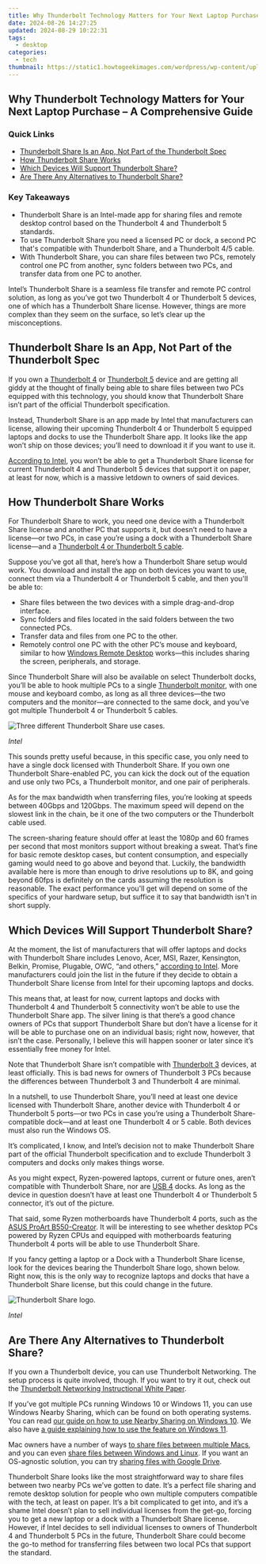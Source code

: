 ```yaml
---
title: Why Thunderbolt Technology Matters for Your Next Laptop Purchase – A Comprehensive Guide
date: 2024-08-26 14:27:25
updated: 2024-08-29 10:22:31
tags:
  - desktop
categories:
  - tech
thumbnail: https://static1.howtogeekimages.com/wordpress/wp-content/uploads/2024/05/thunderbolt-share-featured.png
---
```


## Why Thunderbolt Technology Matters for Your Next Laptop Purchase – A Comprehensive Guide

### Quick Links

* [Thunderbolt Share Is an App, Not Part of the Thunderbolt Spec](https://instagram-clips.techidaily.com/in-2024-the-instagram-elite-discover-the-leading-25-influential-souls/)
* [How Thunderbolt Share Works](https://technical-tips.techidaily.com/troubleshooting-steps-resolving-issues-when-mozilla-thunderbird-wont-launch/)
* [Which Devices Will Support Thunderbolt Share?](https://desktop-recording.techidaily.com/the-complete-zoomers-guide-achieving-exceptional-video-and-audio-recordings-on-zoom-for-2024/)
* [Are There Any Alternatives to Thunderbolt Share?](https://screen-activity-recording.techidaily.com/new-in-2024-how-to-use-youcam-webcam-recorder/)

### Key Takeaways

* Thunderbolt Share is an Intel-made app for sharing files and remote desktop control based on the Thunderbolt 4 and Thunderbolt 5 standards.
* To use Thunderbolt Share you need a licensed PC or dock, a second PC that's compatible with Thunderbolt Share, and a Thunderbolt 4/5 cable.
* With Thunderbolt Share, you can share files between two PCs, remotely control one PC from another, sync folders between two PCs, and transfer data from one PC to another.

 Intel’s Thunderbolt Share is a seamless file transfer and remote PC control solution, as long as you’ve got two Thunderbolt 4 or Thunderbolt 5 devices, one of which has a Thunderbolt Share license. However, things are more complex than they seem on the surface, so let’s clear up the misconceptions.

##  Thunderbolt Share Is an App, Not Part of the Thunderbolt Spec

 If you own a [Thunderbolt 4](https://extra-skills.techidaily.com/step-by-step-techniques-building-animation-with-movie-maker-for-2024/) or [Thunderbolt 5](https://iphone-unlock.techidaily.com/in-2024-8-safe-and-effective-methods-to-unlock-your-iphone-xs-without-a-passcode-drfone-by-drfone-ios/) device and are getting all giddy at the thought of finally being able to share files between two PCs equipped with this technology, you should know that Thunderbolt Share isn’t part of the official Thunderbolt specification.

 Instead, Thunderbolt Share is an app made by Intel that manufacturers can license, allowing their upcoming Thunderbolt 4 or Thunderbolt 5 equipped laptops and docks to use the Thunderbolt Share app. It looks like the app won’t ship on those devices; you’ll need to download it if you want to use it.

[According to Intel](https://www.intel.com/content/www/us/en/download/822291/thunderbolt-share.html), you won’t be able to get a Thunderbolt Share license for current Thunderbolt 4 and Thunderbolt 5 devices that support it on paper, at least for now, which is a massive letdown to owners of said devices.

##  How Thunderbolt Share Works

 For Thunderbolt Share to work, you need one device with a Thunderbolt Share license and another PC that supports it, but doesn’t need to have a license—or two PCs, in case you’re using a dock with a Thunderbolt Share license—and a [Thunderbolt 4 or Thunderbolt 5 cable](https://extra-support.techidaily.com/new-safest-drone-selections-5-great-options-for-young-ones/).

 Suppose you’ve got all that, here’s how a Thunderbolt Share setup would work. You download and install the app on both devices you want to use, connect them via a Thunderbolt 4 or Thunderbolt 5 cable, and then you'll be able to:

* Share files between the two devices with a simple drag-and-drop interface.
* Sync folders and files located in the said folders between the two connected PCs.
* Transfer data and files from one PC to the other.
* Remotely control one PC with the other PC’s mouse and keyboard, similar to how [Windows Remote Desktop](https://fox-direct.techidaily.com/unleash-creativity-with-these-essential-vector-editors-for-2024/) works—this includes sharing the screen, peripherals, and storage.

 Since Thunderbolt Share will also be available on select Thunderbolt docks, you’ll be able to hook multiple PCs to a single [Thunderbolt monitor](https://screen-mirroring-recording.techidaily.com/updated-2023s-leading-browsers-recording-software-guide/), with one mouse and keyboard combo, as long as all three devices—the two computers and the monitor—are connected to the same dock, and you’ve got multiple Thunderbolt 4 or Thunderbolt 5 cables.

![Three different Thunderbolt Share use cases.](https://static1.howtogeekimages.com/wordpress/wp-content/uploads/2024/05/thunderbolt-share.png) 

_Intel_

 This sounds pretty useful because, in this specific case, you only need to have a single dock licensed with Thunderbolt Share. If you own one Thunderbolt Share-enabled PC, you can kick the dock out of the equation and use only two PCs, a Thunderbolt monitor, and one pair of peripherals.

 As for the max bandwidth when transferring files, you’re looking at speeds between 40Gbps and 120Gbps. The maximum speed will depend on the slowest link in the chain, be it one of the two computers or the Thunderbolt cable used.

 The screen-sharing feature should offer at least the 1080p and 60 frames per second that most monitors support without breaking a sweat. That’s fine for basic remote desktop cases, but content consumption, and especially gaming would need to go above and beyond that. Luckily, the bandwidth available here is more than enough to drive resolutions up to 8K, and going beyond 60fps is definitely on the cards assuming the resolution is reasonable. The exact performance you'll get will depend on some of the specifics of your hardware setup, but suffice it to say that bandwidth isn't in short supply.

##  Which Devices Will Support Thunderbolt Share?

 At the moment, the list of manufacturers that will offer laptops and docks with Thunderbolt Share includes Lenovo, Acer, MSI, Razer, Kensington, Belkin, Promise, Plugable, OWC, “and others,” [according to Intel](https://www.intel.com/content/www/us/en/newsroom/news/intel-unlocks-ultra-fast-pc-to-pc-with-thunderbolt-share.html#gs.9gffyu). More manufacturers could join the list in the future if they decide to obtain a Thunderbolt Share license from Intel for their upcoming laptops and docks.

 This means that, at least for now, current laptops and docks with Thunderbolt 4 and Thunderbolt 5 connectivity won’t be able to use the Thunderbolt Share app. The silver lining is that there’s a good chance owners of PCs that support Thunderbolt Share but don’t have a license for it will be able to purchase one on an individual basis; right now, however, that isn’t the case. Personally, I believe this will happen sooner or later since it’s essentially free money for Intel.

 Note that Thunderbolt Share isn’t compatible with [Thunderbolt 3](https://extra-support.techidaily.com/new-quick-conversion-tips-using-vlc-for-mpeg-4-and-beyond/) devices, at least officially. This is bad news for owners of Thunderbolt 3 PCs because the differences between Thunderbolt 3 and Thunderbolt 4 are minimal.

 In a nutshell, to use Thunderbolt Share, you’ll need at least one device licensed with Thunderbolt Share, another device with Thunderbolt 4 or Thunderbolt 5 ports—or two PCs in case you’re using a Thunderbolt Share-compatible dock—and at least one Thunderbolt 4 or 5 cable. Both devices must also run the Windows OS.

 It’s complicated, I know, and Intel’s decision not to make Thunderbolt Share part of the official Thunderbolt specification and to exclude Thunderbolt 3 computers and docks only makes things worse.

 As you might expect, Ryzen-powered laptops, current or future ones, aren’t compatible with Thunderbolt Share, nor are [USB 4](https://bypass-frp.techidaily.com/how-to-bypass-frp-from-google-pixel-8-pro-by-drfone-android/) docks. As long as the device in question doesn’t have at least one Thunderbolt 4 or Thunderbolt 5 connector, it’s out of the picture.

 That said, some Ryzen motherboards have Thunderbolt 4 ports, such as the [ASUS ProArt B550-Creator](https://www.amazon.com/ASUS-B550-Creator-Motherboard-Thunderbolt-DisplayPort/dp/B08ZS73B4Y?th=1&tag=hotoge-20&ascsubtag=UUhtgUeUpU2003369&asc%5Frefurl=https%3A%2F%2Fwww.howtogeek.com%2Fyour-next-laptop-might-have-thunderbolt-share-and-heres-why-you-should-care%2F&asc%5Fcampaign=Evergreen). It will be interesting to see whether desktop PCs powered by Ryzen CPUs and equipped with motherboards featuring Thunderbolt 4 ports will be able to use Thunderbolt Share.

 If you fancy getting a laptop or a Dock with a Thunderbolt Share license, look for the devices bearing the Thunderbolt Share logo, shown below. Right now, this is the only way to recognize laptops and docks that have a Thunderbolt Share license, but this could change in the future.

![Thunderbolt Share logo.](https://static1.howtogeekimages.com/wordpress/wp-content/uploads/2024/05/thunderbolt-share-logo.png) 

_Intel_

##  Are There Any Alternatives to Thunderbolt Share?

 If you own a Thunderbolt device, you can use Thunderbolt Networking. The setup process is quite involved, though. If you want to try it out, check out the [Thunderbolt Networking Instructional White Paper](https://www.thunderbolttechnology.net/sites/default/files/Thunderbolt%e2%84%a2%20Networking%20Bridging%20and%20Routing%20Instructional%20White%20Paper.pdf).

 If you’ve got multiple PCs running Windows 10 or Windows 11, you can use Windows Nearby Sharing, which can be found on both operating systems. You can read [our guide on how to use Nearby Sharing on Windows 10](https://fox-http.techidaily.com/conquer-the-canvas-of-nature-mastering-iphone-sky-photography/). We also have [a guide explaining how to use the feature on Windows 11](https://youtube-webster.techidaily.com/024-approved-unlock-faster-youtube-submission-via-smart-rendering-and-uploading/).

 Mac owners have a number of ways [to share files between multiple Macs](https://hardware-reviews.techidaily.com/expert-guides-on-pc-components-by-toms-computer-gear/), and you can even [share files between Windows and Linux](https://some-knowledge.techidaily.com/free-srt-tools-the-leading-eight-uncovered-for-2024/). If you want an OS-agnostic solution, you can try [sharing files with Google Drive](https://fox-friendly.techidaily.com/updated-unraveling-the-discrepant-nature-of-vr-and-full-sphere-capture-for-2024/).

 Thunderbolt Share looks like the most straightforward way to share files between two nearby PCs we’ve gotten to date. It’s a perfect file sharing and remote desktop solution for people who own multiple computers compatible with the tech, at least on paper. It’s a bit complicated to get into, and it’s a shame Intel doesn’t plan to sell individual licenses from the get-go, forcing you to get a new laptop or a dock with a Thunderbolt Share license. However, if Intel decides to sell individual licenses to owners of Thunderbolt 4 and Thunderbolt 5 PCs in the future, Thunderbolt Share could become the go-to method for transferring files between two local PCs that support the standard.

<ins class="adsbygoogle"
     style="display:block"
     data-ad-format="autorelaxed"
     data-ad-client="ca-pub-7571918770474297"
     data-ad-slot="1223367746"></ins>



<ins class="adsbygoogle"
     style="display:block"
     data-ad-client="ca-pub-7571918770474297"
     data-ad-slot="8358498916"
     data-ad-format="auto"
     data-full-width-responsive="true"></ins>
